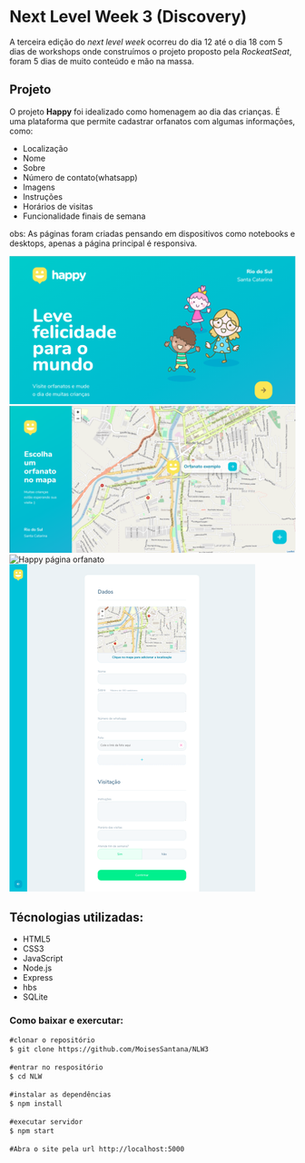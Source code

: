 # Next Level Week 3 (Discovery)
A terceira edição do *next level week* ocorreu do dia 12 até o dia 18 com 5 dias de workshops onde construímos o projeto proposto pela *RockeatSeat*, foram 5 dias de muito conteúdo e mão na massa.
## Projeto
O projeto **Happy** foi idealizado como homenagem ao dia das crianças. É uma plataforma que permite cadastrar orfanatos com algumas informações, como:

* Localização
* Nome
* Sobre
* Número de contato(whatsapp)
* Imagens
* Instruções
* Horários de visitas
* Funcionalidade finais de semana

obs: As páginas foram criadas pensando em dispositivos como notebooks e desktops, apenas a página principal é responsiva.

![Happy página inicial](./page-home.png)
![Happy página orfanatos](./page-orphanages.png)
![Happy página orfanato](./page-orphanagapng)
![Happy página criar orfanatos](./page-createOrphanage.png)

## Técnologias utilizadas:
* HTML5
* CSS3
* JavaScript
* Node.js
* Express
* hbs
* SQLite

### Como baixar e exercutar:
~~~Shell
#clonar o repositório
$ git clone https://github.com/MoisesSantana/NLW3

#entrar no respositório
$ cd NLW

#instalar as dependências
$ npm install

#executar servidor
$ npm start

#Abra o site pela url http://localhost:5000
